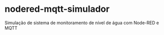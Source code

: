# nodered-mqtt-simulador
Simulação de sistema de monitoramento de nível de água com Node-RED e MQTT
